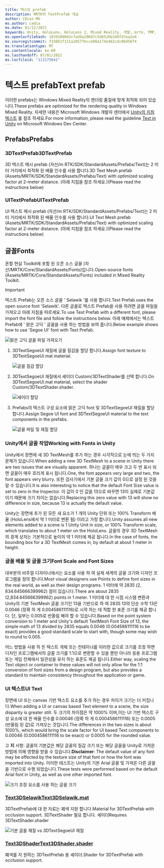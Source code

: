 ```yaml
---
title: 텍스트 prefab
description: MRTK의 TextPrefab 개요
author: CDiaz-MS
ms.author: cadia
ms.date: 01/12/2021
keywords: Unity, HoloLens, HoloLens 2, Mixed Reality, 개발, mrtk, TMP,
ms.openlocfilehash: 1839109043cfad9a20697c5d6526b349fd7ea2e4
ms.sourcegitcommit: f338b1f121a10577bcce08a174e462cdc86d5874
ms.translationtype: MT
ms.contentlocale: ko-KR
ms.lasthandoff: 07/01/2021
ms.locfileid: "113175641"
---
```

# <a name="text-prefab"></a><span data-ttu-id="7b257-104">텍스트 prefab</span><span class="sxs-lookup"><span data-stu-id="7b257-104">Text prefab</span></span>

<span data-ttu-id="7b257-105">이러한 prefabs는 Windows Mixed Reality의 렌더링 품질에 맞게 최적화 되어 있습니다.</span><span class="sxs-lookup"><span data-stu-id="7b257-105">These prefabs are optimized for the rendering quality in Windows Mixed Reality.</span></span> <span data-ttu-id="7b257-106">자세한 내용은 Microsoft Windows 개발자 센터에서 [Unity의 지침 텍스트](/windows/mixed-reality/text-in-unity) 를 참조 하세요.</span><span class="sxs-lookup"><span data-stu-id="7b257-106">For more information, please read the guideline [Text in Unity](/windows/mixed-reality/text-in-unity) on Microsoft Windows Dev Center.</span></span>

## <a name="prefabs"></a><span data-ttu-id="7b257-107">Prefabs</span><span class="sxs-lookup"><span data-stu-id="7b257-107">Prefabs</span></span>

### <a name="3dtextprefab"></a><span data-ttu-id="7b257-108">3DTextPrefab</span><span class="sxs-lookup"><span data-stu-id="7b257-108">3DTextPrefab</span></span>

<span data-ttu-id="7b257-109">3D 텍스트 메시 prefab (자산/m RTK/SDK/StandardAssets/Prefabs/Text)는 2 미터 거리에서 최적화 된 배율 인수를 사용 합니다.</span><span class="sxs-lookup"><span data-stu-id="7b257-109">3D Text Mesh prefab (Assets/MRTK/SDK/StandardAssets/Prefabs/Text) with optimized scaling factor at 2-meter distance.</span></span> <span data-ttu-id="7b257-110">(아래 지침을 참조 하세요.)</span><span class="sxs-lookup"><span data-stu-id="7b257-110">(Please read the instructions below)</span></span>

### <a name="uitextprefab"></a><span data-ttu-id="7b257-111">UITextPrefab</span><span class="sxs-lookup"><span data-stu-id="7b257-111">UITextPrefab</span></span>

<span data-ttu-id="7b257-112">UI 텍스트 메시 prefab (자산/m RTK/SDK/StandardAssets/Prefabs/Text)는 2 미터 거리에서 최적화 된 배율 인수를 사용 합니다.</span><span class="sxs-lookup"><span data-stu-id="7b257-112">UI Text Mesh prefab (Assets/MRTK/SDK/StandardAssets/Prefabs/Text) with optimized scaling factor at 2-meter distance.</span></span> <span data-ttu-id="7b257-113">(아래 지침을 참조 하세요.)</span><span class="sxs-lookup"><span data-stu-id="7b257-113">(Please read the instructions below)</span></span>

## <a name="fonts"></a><span data-ttu-id="7b257-114">글꼴</span><span class="sxs-lookup"><span data-stu-id="7b257-114">Fonts</span></span>

<span data-ttu-id="7b257-115">혼합 현실 Toolkit에 포함 된 오픈 소스 글꼴 (자산/MRTK/Core/StandardAssets/Fonts)입니다.</span><span class="sxs-lookup"><span data-stu-id="7b257-115">Open-source fonts (Assets/MRTK/Core/StandardAssets/Fonts) included in Mixed Reality Toolkit.</span></span>

> [!IMPORTANT]
> <span data-ttu-id="7b257-116">텍스트 Prefab는 오픈 소스 글꼴 ' Selawik '를 사용 합니다.</span><span class="sxs-lookup"><span data-stu-id="7b257-116">Text Prefab uses the open source font 'Selawik'.</span></span> <span data-ttu-id="7b257-117">다른 글꼴로 텍스트 Prefab을 사용 하려면 글꼴 파일을 가져오고 아래 지침을 따르세요.</span><span class="sxs-lookup"><span data-stu-id="7b257-117">To use Text Prefab with a different font, please import the font file and follow the instructions below.</span></span> <span data-ttu-id="7b257-118">아래 예제에서는 텍스트 Prefab에 ' 맑은 고딕 ' 글꼴을 사용 하는 방법을 보여 줍니다.</span><span class="sxs-lookup"><span data-stu-id="7b257-118">Below example shows how to use 'Segoe UI' font with Text Prefab.</span></span>

![맑은 고딕 글꼴 파일 가져오기](../images/text-prefab/TextPrefabInstructions01.png)

1. <span data-ttu-id="7b257-120">3DTextSegoeUI 재질에 글꼴 질감을 할당 합니다.</span><span class="sxs-lookup"><span data-stu-id="7b257-120">Assign font texture to 3DTextSegoeUI.mat material.</span></span>

    ![글꼴 질감 할당](../images/text-prefab/TextPrefabInstructions02.png)

1. <span data-ttu-id="7b257-122">3DTextSegoeUI 재질에서 셰이더 Custom/3DTextShader를 선택 합니다.</span><span class="sxs-lookup"><span data-stu-id="7b257-122">On 3DTextSegoeUI.mat material, select the shader Custom/3DTextShader.shader.</span></span>

    ![셰이더 할당](../images/text-prefab/TextPrefabInstructions03.png)

1. <span data-ttu-id="7b257-124">Prefabs의 텍스트 구성 요소에 맑은 고딕 font 및 3DTextSegoeUI 재질을 할당 합니다.</span><span class="sxs-lookup"><span data-stu-id="7b257-124">Assign Segoe UI font and 3DTextSegoeUI material to the text components in the prefabs.</span></span>

    ![글꼴 파일 및 재질 할당](../images/text-prefab/TextPrefabInstructions04.png)

### <a name="working-with-fonts-in-unity"></a><span data-ttu-id="7b257-126">Unity에서 글꼴 작업</span><span class="sxs-lookup"><span data-stu-id="7b257-126">Working with Fonts in Unity</span></span>

<span data-ttu-id="7b257-127">Unity에서 장면에 새 3D TextMesh를 추가 하는 경우 시각적으로 눈에 띄는 두 가지 문제가 있습니다.</span><span class="sxs-lookup"><span data-stu-id="7b257-127">When adding a new 3D TextMesh to a scene in Unity there are two issues that are visually apparent.</span></span> <span data-ttu-id="7b257-128">하나는 글꼴이 매우 크고 두 번 표시 되 면 글꼴이 매우 흐리게 표시 됩니다.</span><span class="sxs-lookup"><span data-stu-id="7b257-128">One, the font appears very large and two, the font appears very blurry.</span></span> <span data-ttu-id="7b257-129">또한 검사기에서 기본 글꼴 크기 값이 0으로 설정 된 것을 알 수 있습니다.</span><span class="sxs-lookup"><span data-stu-id="7b257-129">It is also interesting to notice that the default Font Size value is set to zero in the Inspector.</span></span> <span data-ttu-id="7b257-130">이 값이 0 인 값을 13으로 바꾸면 13이 실제로 기본값 이기 때문에 크기 차이는 없습니다.</span><span class="sxs-lookup"><span data-stu-id="7b257-130">Replacing this zero value with 13 will show no difference in size, because 13 is actually the default value.</span></span>

<span data-ttu-id="7b257-131">Unity는 장면에 추가 된 모든 새 요소가 1 개의 Unity 단위 또는 100% Transform 배율 (HoloLens에서 약 1 미터로 변환 됨) 이라고 가정 합니다.</span><span class="sxs-lookup"><span data-stu-id="7b257-131">Unity assumes all new elements added to a scene is 1 Unity Unit in size, or 100%  Transform scale, which translates to about 1 meter on the HoloLens.</span></span> <span data-ttu-id="7b257-132">글꼴의 경우 3D TextMesh의 경계 상자는 기본적으로 높이의 약 1 미터에 제공 됩니다.</span><span class="sxs-lookup"><span data-stu-id="7b257-132">In the case of fonts, the bounding box for a 3D TextMesh comes in, by default at about 1 meter in height.</span></span>

### <a name="font-scale-and-font-sizes"></a><span data-ttu-id="7b257-133">글꼴 배율 및 글꼴 크기</span><span class="sxs-lookup"><span data-stu-id="7b257-133">Font Scale and Font Sizes</span></span>

<span data-ttu-id="7b257-134">대부분의 비주얼 디자이너에서는 요소를 사용 하 여 실제 세계의 글꼴 크기와 디자인 프로그램을 정의 합니다.</span><span class="sxs-lookup"><span data-stu-id="7b257-134">Most visual designers use Points to define font sizes in the real world, as well as their design programs.</span></span> <span data-ttu-id="7b257-135">1 미터에 약 2835 (2, 834.645666399962) 점이 있습니다.</span><span class="sxs-lookup"><span data-stu-id="7b257-135">There are about 2835 (2,834.645666399962) points in 1 meter.</span></span> <span data-ttu-id="7b257-136">1 미터에 대 한 시점 시스템 변환과 Unity의 기본 TextMesh 글꼴 크기인 13을 기반으로 하 여 2835 13의 단순 수학 13은 0.0046 (정확 하 게 0.004586111116)로 시작 하는 데 적합 한 표준 크기를 제공 합니다. 단, 일부는 0.005로 반올림 해야 할 수 있습니다.</span><span class="sxs-lookup"><span data-stu-id="7b257-136">Based on the point system conversion to 1 meter and Unity's default TextMesh Font Size of 13, the simple math of 13 divided by 2835 equals 0.0046 (0.004586111116 to be exact) provides a good standard scale to start with, though some may wish to round to 0.005.</span></span>

<span data-ttu-id="7b257-137">어느 방법을 사용 하 든 텍스트 개체 또는 컨테이너를 이러한 값으로 크기를 조정 하면 디자인 프로그램에서의 글꼴 크기를 1:1으로 변환할 수 있을 뿐만 아니라 응용 프로그램 또는 게임 전체에서 일관성을 유지 하는 표준도 제공 됩니다.</span><span class="sxs-lookup"><span data-stu-id="7b257-137">Either way, scaling the Text object or container to these values will not only allow for the 1:1 conversion of font sizes from a design program, but also provides a standard to maintain consistency throughout the application or game.</span></span>

### <a name="ui-text"></a><span data-ttu-id="7b257-138">UI 텍스트</span><span class="sxs-lookup"><span data-stu-id="7b257-138">UI Text</span></span>

<span data-ttu-id="7b257-139">장면에 UI 또는 canvas 기반 텍스트 요소를 추가 하는 경우 차이가 크기는 더 커집니다.</span><span class="sxs-lookup"><span data-stu-id="7b257-139">When adding a UI or canvas based Text element to a scene, the size disparity is greater still.</span></span> <span data-ttu-id="7b257-140">두 크기의 차이점은 약 1000% 이며,이는 UI 기반 텍스트 구성 요소에 대 한 배율 인수를 0.00046 (정확 하 게 0.0004586111116) 또는 0.0005 (반올림 된 값)로 가져오는 것입니다.</span><span class="sxs-lookup"><span data-stu-id="7b257-140">The differences in the two sizes is about 1000%, which would bring the scale factor for UI based Text components to 0.00046 (0.0004586111116 to be exact) or 0.0005 for the rounded value.</span></span>

<span data-ttu-id="7b257-141">고 **지** 사항: 글꼴의 기본값은 해당 글꼴의 질감 크기 또는 해당 글꼴을 Unity로 가져온 방법에 의해 영향을 받을 수 있습니다.</span><span class="sxs-lookup"><span data-stu-id="7b257-141">**Disclaimer**: The default value of any font may be effected by the texture size of that font or how the font was imported into Unity.</span></span> <span data-ttu-id="7b257-142">이러한 테스트는 Unity의 기본 Arial 글꼴 및 가져온 다른 글꼴을 기반으로 수행 되었습니다.</span><span class="sxs-lookup"><span data-stu-id="7b257-142">These tests were performed based on the default Arial font in Unity, as well as one other imported font.</span></span>

![크기 조정 요소를 사용 하는 글꼴 크기](../images/text-prefab/TextPrefabInstructions07.png)

### <a name="text3dselawikmat"></a>[<span data-ttu-id="7b257-144">Text3DSelawik</span><span class="sxs-lookup"><span data-stu-id="7b257-144">Text3DSelawik.mat</span></span>](https://github.com/microsoft/MixedRealityToolkit-Unity/blob/main/Assets/MRTK/StandardAssets/Materials/)

<span data-ttu-id="7b257-145">3DTextPrefab에 대 한 자료는 폐색 지원 합니다.</span><span class="sxs-lookup"><span data-stu-id="7b257-145">Material for 3DTextPrefab with occlusion support.</span></span> <span data-ttu-id="7b257-146">3DTextShader 필요 합니다. 셰이더</span><span class="sxs-lookup"><span data-stu-id="7b257-146">Requires 3DTextShader.shader</span></span>

![기본 글꼴 재질 vs 3DTextSegoeUI 재질](../images/text-prefab/TextPrefabInstructions06.png)

### <a name="text3dshadershader"></a>[<span data-ttu-id="7b257-148">Text3DShader</span><span class="sxs-lookup"><span data-stu-id="7b257-148">Text3DShader.shader</span></span>](https://github.com/microsoft/MixedRealityToolkit-Unity/tree/main/Assets/MRTK/StandardAssets/Shaders)

<span data-ttu-id="7b257-149">폐색를 지 원하는 3DTextPrefab 용 셰이더.</span><span class="sxs-lookup"><span data-stu-id="7b257-149">Shader for 3DTextPrefab with occlusion support.</span></span>
